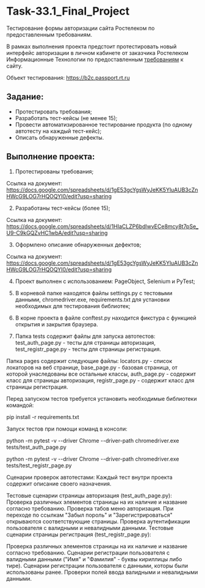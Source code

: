 # Task-33.1_Final_Project
Тестирование формы авторизации сайта Ростелеком по предоставленным требованиям.

В рамках выполнения проекта предстоит протестировать новый интерфейс авторизации в личном кабинете от заказчика Ростелеком Информационные Технологии по предоставленным [требованиям](https://docs.google.com/document/d/1CF79p-e0BSFQXz4yn7LKZdMLWWu57gKTyMCwMZdys7I/edit?usp=sharing) к сайту.

Объект тестирования: https://b2c.passport.rt.ru


## Задание:
- Протестировать требования;
- Разработать тест-кейсы (не менее 15);
- Провести автоматизированное тестирование продукта (по одному автотесту на каждый тест-кейс); 
- Описать обнаруженные дефекты.

## Выполнение проекта:

1. Протестированы требования;

Ссылка на документ: https://docs.google.com/spreadsheets/d/1gE53gcYgsWyJeKK5YluAUB3cZnHWcG9LOG7rHQOQYI0/edit?usp=sharing
   
2. Разработаны  тест-кейсы (более 15);

Ссылка на документ: https://docs.google.com/spreadsheets/d/1HIaCLZP6bdlwvECe8mcy8t7pSe_U9-C9kGQZvHC1wbA/edit?usp=sharing
   
3. Оформлено описание обнаруженных дефектов; 

Ссылка на документ: https://docs.google.com/spreadsheets/d/1gE53gcYgsWyJeKK5YluAUB3cZnHWcG9LOG7rHQOQYI0/edit?usp=sharing

4. Проект выполнен с использованием: PageObject, Selenium и PyTest;

5. В корневой папке находятся файлы settings.py с тестовыми данными, chromedriver.exe, requirements.txt для установки необходимых для тестирования библиотек;

6. В корне проекта в файле conftest.py находится фикстура с функцией открытия и закрытия браузера.

7. Папка tests содержит файлы для запуска автотестов: test_auth_page.py - тесты для страницы авторизация, test_registr_page.py - тесты для страницы регистрация.

Папка pages содержит следующие файлы: locators.py - список локаторов на веб странице, base_page.py - базовая страница, от которой унаследованы все остальные классы, auth_page.py - содержит класс для страницы авторизация, registr_page.py - содержит класс для страницы регистрация.

Перед запуском тестов требуется установить необходимые библиотеки командой:

pip install -r requirements.txt 

Запуск тестов при помощи команд в консоли:

python -m pytest -v --driver Chrome --driver-path chromedriver.exe tests/test_auth_page.py 

python -m pytest -v --driver Chrome --driver-path chromedriver.exe tests/test_registr_page.py 

Сценарии проверок автотестами: Каждый тест внутри проекта содержит описание своего назначения.

Тестовые сценарии страницы авторизация (test_auth_page.py):
Проверка различных элементов страницы на их наличие и название согласно требованию. Проверка табов меню авторизация. При переходе по ссылкам "Забыл пороль" и "Зарегистрироваться" открываются соответствующие страницы. Проверка аутентификации пользователя с валидными и невалидными данными. Тестовые сценарии страницы регистрация (test_registr_page.py):

Проверка различных элементов страницы на их наличие и название согласно требованию. Сценарии регистрации пользователя с валидными данными ("Имя" и "Фамилия" - буквы кириллицы либо тире). Сценарии регистрации пользователя с данными, которы были использованы ранее. Проверки полей ввода валидными и невалидными данными.

